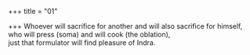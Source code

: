 +++
title = "01"

+++
Whoever will sacrifice for another and will also sacrifice for himself,  who will press (soma) and will cook (the oblation),  
just that formulator will find pleasure of Indra.  